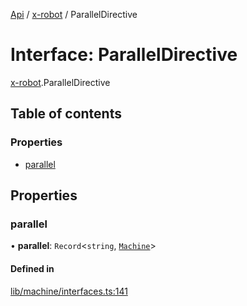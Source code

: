 [Api](../README.md) / [x-robot](../modules/x_robot.md) / ParallelDirective

# Interface: ParallelDirective

[x-robot](../modules/x_robot.md).ParallelDirective

## Table of contents

### Properties

- [parallel](x_robot.ParallelDirective.md#parallel)

## Properties

### parallel

• **parallel**: `Record`<`string`, [`Machine`](x_robot.Machine.md)\>

#### Defined in

[lib/machine/interfaces.ts:141](https://github.com/Masquerade-Circus/x-robot/blob/5edbfcd/lib/machine/interfaces.ts#L141)
